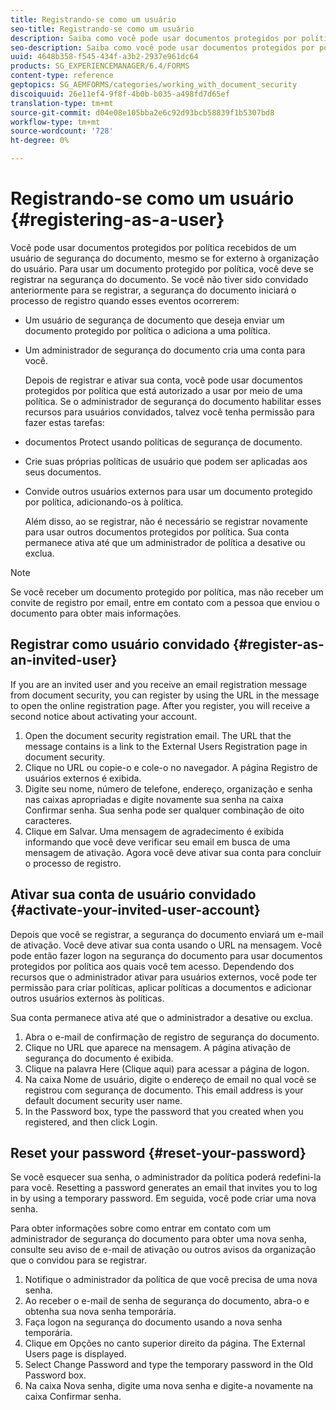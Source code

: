 ```yaml
---
title: Registrando-se como um usuário
seo-title: Registrando-se como um usuário
description: Saiba como você pode usar documentos protegidos por política recebidos de um usuário de segurança do documento, mesmo se for externo à organização do usuário.
seo-description: Saiba como você pode usar documentos protegidos por política recebidos de um usuário de segurança do documento, mesmo se for externo à organização do usuário.
uuid: 4648b358-f545-434f-a3b2-2937e961dc64
products: SG_EXPERIENCEMANAGER/6.4/FORMS
content-type: reference
geptopics: SG_AEMFORMS/categories/working_with_document_security
discoiquuid: 26e11ef4-9f8f-4b0b-b035-a498fd7d65ef
translation-type: tm+mt
source-git-commit: d04e08e105bba2e6c92d93bcb58839f1b5307bd8
workflow-type: tm+mt
source-wordcount: '728'
ht-degree: 0%

---
```



# Registrando-se como um usuário {#registering-as-a-user}

Você pode usar documentos protegidos por política recebidos de um usuário de segurança do documento, mesmo se for externo à organização do usuário. Para usar um documento protegido por política, você deve se registrar na segurança do documento. Se você não tiver sido convidado anteriormente para se registrar, a segurança do documento iniciará o processo de registro quando esses eventos ocorrerem:

* Um usuário de segurança de documento que deseja enviar um documento protegido por política o adiciona a uma política.
* Um administrador de segurança do documento cria uma conta para você.

   Depois de registrar e ativar sua conta, você pode usar documentos protegidos por política que está autorizado a usar por meio de uma política. Se o administrador de segurança do documento habilitar esses recursos para usuários convidados, talvez você tenha permissão para fazer estas tarefas:

* documentos Protect usando políticas de segurança de documento.
* Crie suas próprias políticas de usuário que podem ser aplicadas aos seus documentos.
* Convide outros usuários externos para usar um documento protegido por política, adicionando-os à política.

   Além disso, ao se registrar, não é necessário se registrar novamente para usar outros documentos protegidos por política. Sua conta permanece ativa até que um administrador de política a desative ou exclua.

>[!NOTE]
>
>Se você receber um documento protegido por política, mas não receber um convite de registro por email, entre em contato com a pessoa que enviou o documento para obter mais informações.

## Registrar como usuário convidado {#register-as-an-invited-user}

If you are an invited user and you receive an email registration message from document security, you can register by using the URL in the message to open the online registration page. After you register, you will receive a second notice about activating your account.

1. Open the document security registration email. The URL that the message contains is a link to the External Users Registration page in document security.
1. Clique no URL ou copie-o e cole-o no navegador. A página Registro de usuários externos é exibida.
1. Digite seu nome, número de telefone, endereço, organização e senha nas caixas apropriadas e digite novamente sua senha na caixa Confirmar senha. Sua senha pode ser qualquer combinação de oito caracteres.
1. Clique em Salvar. Uma mensagem de agradecimento é exibida informando que você deve verificar seu email em busca de uma mensagem de ativação. Agora você deve ativar sua conta para concluir o processo de registro.

## Ativar sua conta de usuário convidado {#activate-your-invited-user-account}

Depois que você se registrar, a segurança do documento enviará um e-mail de ativação. Você deve ativar sua conta usando o URL na mensagem. Você pode então fazer logon na segurança do documento para usar documentos protegidos por política aos quais você tem acesso. Dependendo dos recursos que o administrador ativar para usuários externos, você pode ter permissão para criar políticas, aplicar políticas a documentos e adicionar outros usuários externos às políticas.

Sua conta permanece ativa até que o administrador a desative ou exclua.

1. Abra o e-mail de confirmação de registro de segurança do documento.
1. Clique no URL que aparece na mensagem. A página ativação de segurança do documento é exibida.
1. Clique na palavra Here (Clique aqui) para acessar a página de logon.
1. Na caixa Nome de usuário, digite o endereço de email no qual você se registrou com segurança de documento. This email address is your default document security user name.
1. In the Password box, type the password that you created when you registered, and then click Login.

## Reset your password {#reset-your-password}

Se você esquecer sua senha, o administrador da política poderá redefini-la para você. Resetting a password generates an email that invites you to log in by using a temporary password. Em seguida, você pode criar uma nova senha.

Para obter informações sobre como entrar em contato com um administrador de segurança do documento para obter uma nova senha, consulte seu aviso de e-mail de ativação ou outros avisos da organização que o convidou para se registrar.

1. Notifique o administrador da política de que você precisa de uma nova senha.
1. Ao receber o e-mail de senha de segurança do documento, abra-o e obtenha sua nova senha temporária.
1. Faça logon na segurança do documento usando a nova senha temporária.
1. Clique em Opções no canto superior direito da página. The External Users page is displayed.
1. Select Change Password and type the temporary password in the Old Password box.
1. Na caixa Nova senha, digite uma nova senha e digite-a novamente na caixa Confirmar senha.

